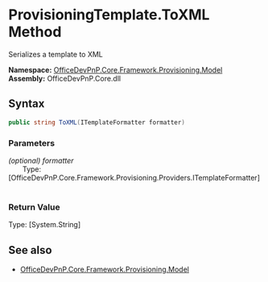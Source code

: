 # ProvisioningTemplate.ToXML Method  
Serializes a template to XML  

**Namespace:** [OfficeDevPnP.Core.Framework.Provisioning.Model](OfficeDevPnP.Core.Framework.Provisioning.Model.md)  
**Assembly:** OfficeDevPnP.Core.dll  
## Syntax
```C#
public string ToXML(ITemplateFormatter formatter)
```
### Parameters
*(optional) formatter*  
&emsp;&emsp;Type: [OfficeDevPnP.Core.Framework.Provisioning.Providers.ITemplateFormatter] 
&emsp;&emsp;  
  
### Return Value
Type: [System.String]  


## See also
- [OfficeDevPnP.Core.Framework.Provisioning.Model](OfficeDevPnP.Core.Framework.Provisioning.Model.md)
